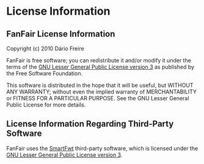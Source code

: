 License Information
===================

FanFair License Information
---------------------------

Copyright (c) 2010 Dário Freire

FanFair is free software; you can redistribute it and/or modify it
under the terms of the [GNU Lesser General Public License version 3][lgpl-3.0]
as published by the Free Software Foundation.

This software is distributed in the hope that it will be useful,
but WITHOUT ANY WARRANTY; without even the implied warranty of
MERCHANTABILITY or FITNESS FOR A PARTICULAR PURPOSE. See the GNU
Lesser General Public License for more details.


License Information Regarding Third-Party Software
--------------------------------------------------

FanFair uses the [SmartFwt](http://github.com/dfreire/smartfwt) 
third-party software, which is licensed under the 
[GNU Lesser General Public License version 3][lgpl-3.0].


[lgpl-3.0]: <http://www.gnu.org/licenses/lgpl-3.0.html>


